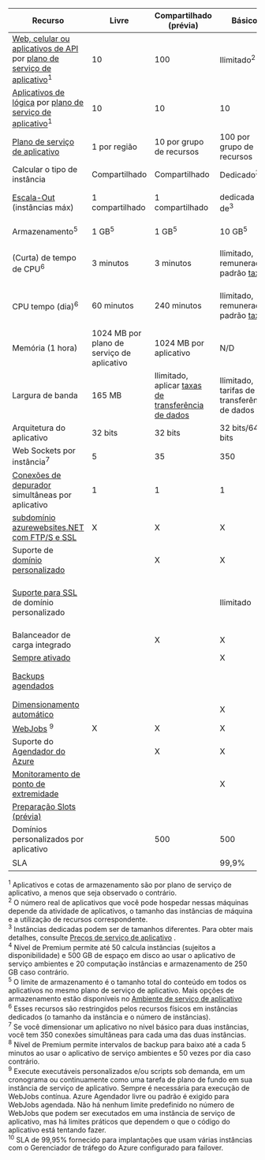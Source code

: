Recurso|Livre|Compartilhado (prévia)|Básico|Padrão|Premium (prévia)</th>
---|---|---|---|---|---
[Web, celular ou aplicativos de API](https://azure.microsoft.com/services/app-service/) por [plano de serviço de aplicativo](../articles/app-service/azure-web-sites-web-hosting-plans-in-depth-overview.md)<sup>1</sup>|10|100|Ilimitado<sup>2</sup>|Ilimitado<sup>2</sup>|Ilimitado<sup>2</sup>
[Aplicativos de lógica](https://azure.microsoft.com/services/app-service/logic/) por [plano de serviço de aplicativo](../articles/app-service/azure-web-sites-web-hosting-plans-in-depth-overview.md)</a><sup>1</sup>|10|10|10|20 por núcleo|20 por núcleo
[Plano de serviço de aplicativo](../articles/app-service/azure-web-sites-web-hosting-plans-in-depth-overview.md)|1 por região|10 por grupo de recursos|100 por grupo de recursos|100 por grupo de recursos|100 por grupo de recursos
Calcular o tipo de instância|Compartilhado|Compartilhado|Dedicado<sup>3</sup>|Dedicado<sup>3</sup>|Dedicado<sup>3</sup></p>
[Escala-Out](../articles/app-service-web/web-sites-scale.md) (instâncias máx)|1 compartilhado|1 compartilhado|dedicada e 3 de<sup>3</sup>|10 dedicado<sup>3</sup>|20 dedicado (50 no ASE)<sup>3,4</sup>
Armazenamento<sup>5</sup>|1 GB<sup>5</sup>|1 GB<sup>5</sup>|10 GB<sup>5</sup>|50 GB<sup>5</sup>|500 GB<sup>4,5</sup></p>
(Curta) de tempo de CPU<sup>6</sup>|3 minutos|3 minutos|Ilimitado, remuneração padrão [taxas](https://azure.microsoft.com/pricing/details/app-service/)</a>|Ilimitado, pagamento em taxas padrão|Ilimitado, pagamento em taxas padrão
CPU tempo (dia)<sup>6</sup>|60 minutos|240 minutos|Ilimitado, remuneração padrão [taxas](https://azure.microsoft.com/pricing/details/app-service/)</a>|Ilimitado, pagamento em taxas padrão|Ilimitado, pagamento em taxas padrão
Memória (1 hora)|1024 MB por plano de serviço de aplicativo|1024 MB por aplicativo|N/D|N/D|N/D
Largura de banda|165 MB|Ilimitado, aplicar [taxas de transferência de dados](https://azure.microsoft.com/pricing/details/data-transfers/)|Ilimitado, tarifas de transferência de dados|Ilimitado, tarifas de transferência de dados|Ilimitado, tarifas de transferência de dados
Arquitetura do aplicativo|32 bits|32 bits|32 bits/64 bits|32 bits/64 bits|32 bits/64 bits
Web Sockets por instância<sup>7</sup>|5|35|350|Ilimitado|Ilimitado
[Conexões de depurador](../articles/app-service-web/web-sites-dotnet-troubleshoot-visual-studio.md) simultâneas por aplicativo|1|1|1|5|5
[subdomínio azurewebsites.NET com FTP/S e SSL](../articles/app-service-web/web-sites-configure-ssl-certificate.md)|X|X|X|X|X
Suporte de [domínio personalizado](../articles/app-service-web/web-sites-custom-domain-name.md)||X|X|X|X
[Suporte para SSL](../articles/app-service-web/web-sites-configure-ssl-certificate.md) de domínio personalizado|||Ilimitado|Ilimitado, 5 SNI SSL e 1 conexões de IP SSL incluído|Ilimitado, 5 SNI SSL e 1 conexões de IP SSL incluído
Balanceador de carga integrado||X|X|X|X
[Sempre ativado](../articles/app-service-web/web-sites-configure.md)|||X|X|X
[Backups agendados](../articles/app-service-web/web-sites-backup.md)||||Uma vez por dia|Uma vez cada 5 minutos<sup>8</sup>
[Dimensionamento automático](../articles/app-service-web/web-sites-scale.md)|||X|X|X
[WebJobs](../articles/app-service-web/web-sites-create-web-jobs.md) <sup>9</sup>|X|X|X|X|X
Suporte do [Agendador do Azure](https://azure.microsoft.com/services/scheduler/)||X|X|X|X
[Monitoramento de ponto de extremidade](../articles/app-service-web/web-sites-monitor.md)|||X|X|X
[Preparação Slots (prévia)](../articles/app-service-web/web-sites-staged-publishing.md)||||5|20
Domínios personalizados por aplicativo</a>||500|500|500|500
SLA||<p>|99,9%|99,95%<sup>10</sup>|99,95%<sup>10</sup>

<sup>1</sup> Aplicativos e cotas de armazenamento são por plano de serviço de aplicativo, a menos que seja observado o contrário.  
<sup>2</sup> O número real de aplicativos que você pode hospedar nessas máquinas depende da atividade de aplicativos, o tamanho das instâncias de máquina e a utilização de recursos correspondente.  
<sup>3</sup> Instâncias dedicadas podem ser de tamanhos diferentes. Para obter mais detalhes, consulte [Preços de serviço de aplicativo](https://azure.microsoft.com/pricing/details/data-transfers/pricing/details/app-service/) .  
<sup>4</sup> Nível de Premium permite até 50 calcula instâncias (sujeitos a disponibilidade) e 500 GB de espaço em disco ao usar o aplicativo de serviço ambientes e 20 computação instâncias e armazenamento de 250 GB caso contrário.  
<sup>5</sup> O limite de armazenamento é o tamanho total do conteúdo em todos os aplicativos no mesmo plano de serviço de aplicativo. Mais opções de armazenamento estão disponíveis no [Ambiente de serviço de aplicativo](../articles/app-service-web/app-service-web-configure-an-app-service-environment.md#storage)  
<sup>6</sup> Esses recursos são restringidos pelos recursos físicos em instâncias dedicados (o tamanho da instância e o número de instâncias).  
<sup>7</sup> Se você dimensionar um aplicativo no nível básico para duas instâncias, você tem 350 conexões simultâneas para cada uma das duas instâncias.  
<sup>8</sup> Nível de Premium permite intervalos de backup para baixo até a cada 5 minutos ao usar o aplicativo de serviço ambientes e 50 vezes por dia caso contrário.  
<sup>9</sup> Execute executáveis personalizados e/ou scripts sob demanda, em um cronograma ou continuamente como uma tarefa de plano de fundo em sua instância de serviço de aplicativo. Sempre é necessária para execução de WebJobs contínua. Azure Agendador livre ou padrão é exigido para WebJobs agendada. Não há nenhum limite predefinido no número de WebJobs que podem ser executados em uma instância de serviço de aplicativo, mas há limites práticos que dependem o que o código do aplicativo está tentando fazer.   
<sup>10</sup> SLA de 99,95% fornecido para implantações que usam várias instâncias com o Gerenciador de tráfego do Azure configurado para failover.  
